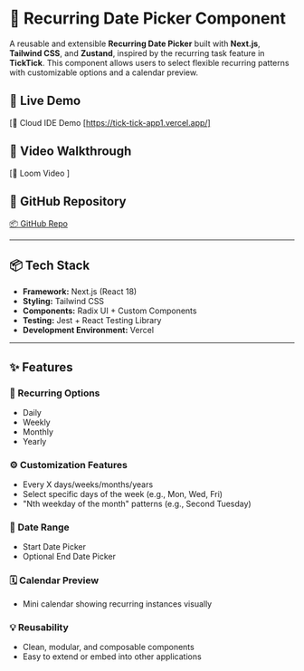 # 📆 Recurring Date Picker Component

A reusable and extensible **Recurring Date Picker** built with **Next.js**, **Tailwind CSS**, and **Zustand**, 
inspired by the recurring task feature in **TickTick**. This component allows users to select flexible recurring
patterns with customizable options and a calendar preview.

## 🚀 Live Demo

[🔗 Cloud IDE Demo [https://tick-tick-app1.vercel.app/]

## 🎥 Video Walkthrough

[🎥 Loom Video ]

## 📁 GitHub Repository

[📦 GitHub Repo]()

---

## 📦 Tech Stack

- **Framework:** Next.js (React 18)
- **Styling:** Tailwind CSS
- **Components:** Radix UI + Custom Components
- **Testing:** Jest + React Testing Library
- **Development Environment:** Vercel

---

## ✨ Features

### 🔁 Recurring Options
- Daily
- Weekly
- Monthly
- Yearly

### ⚙️ Customization Features
- Every X days/weeks/months/years
- Select specific days of the week (e.g., Mon, Wed, Fri)
- "Nth weekday of the month" patterns (e.g., Second Tuesday)

### 📆 Date Range
- Start Date Picker
- Optional End Date Picker

### 🗓️ Calendar Preview
- Mini calendar showing recurring instances visually

### 💡 Reusability
- Clean, modular, and composable components
- Easy to extend or embed into other applications
